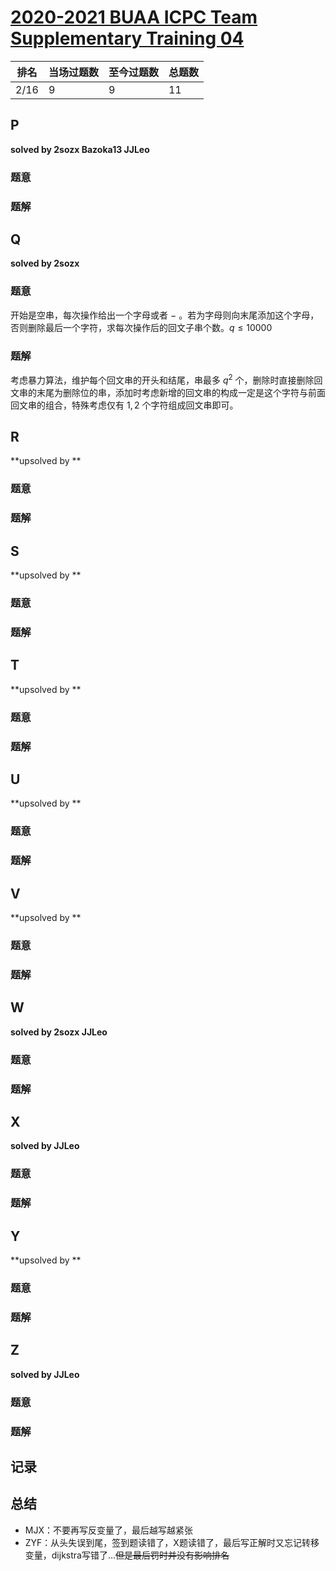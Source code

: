 # [2020-2021 BUAA ICPC Team Supplementary Training 04](https://codeforces.com/group/azDPdoF24f/contest/296476)

| 排名 | 当场过题数 | 至今过题数 | 总题数 |
| ---- | ---------- | ---------- | ------ |
| 2/16 | 9          | 9          | 11     |

## **P**

**solved by 2sozx Bazoka13 JJLeo**

### 题意



### 题解



## **Q**

**solved by 2sozx**

### 题意

开始是空串，每次操作给出一个字母或者 $-$ 。若为字母则向末尾添加这个字母，否则删除最后一个字符，求每次操作后的回文子串个数。$q\le10000$

### 题解

考虑暴力算法，维护每个回文串的开头和结尾，串最多 $q^2$ 个，删除时直接删除回文串的末尾为删除位的串，添加时考虑新增的回文串的构成一定是这个字符与前面回文串的组合，特殊考虑仅有 $1,2$ 个字符组成回文串即可。

## **R**

**upsolved by **

### 题意



### 题解



## **S**

**upsolved by **

### 题意



### 题解



## **T**

**upsolved by **

### 题意



### 题解



## **U**

**upsolved by **

### 题意



### 题解



## **V**

**upsolved by **

### 题意



### 题解



## **W**

**solved by 2sozx JJLeo**

### 题意



### 题解



## **X**

**solved by JJLeo**

### 题意



### 题解



## **Y**

**upsolved by **

### 题意



### 题解



## **Z**

**solved by JJLeo**

### 题意



### 题解



## **记录**



## **总结**

  * MJX：不要再写反变量了，最后越写越紧张
  * ZYF：从头失误到尾，签到题读错了，X题读错了，最后写正解时又忘记转移变量，dijkstra写错了...<del>但是最后罚时并没有影响排名</del>